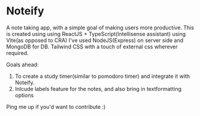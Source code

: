 # Noteify
A note taking app, with a simple goal of making users more productive. This is created using using ReactJS + TypeScript(Intellisense assistant) using Vite(as opposed to CRA)
I've used NodeJS(Express) on server side and MongoDB for DB. Tailwind  CSS with a touch of external css wherever required.

Goals ahead: 
1) To create a study timer(similar to pomodoro timer) and integrate it with Noteify.
2) Inlcude labels feature for the notes, and also bring in textformatting options

Ping me up if you'd want to contribute :)
